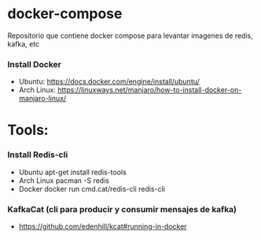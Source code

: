 # docker-compose
Repositorio que contiene docker compose para levantar imagenes de redis, kafka, etc


### Install Docker

- Ubuntu: https://docs.docker.com/engine/install/ubuntu/
- Arch Linux: https://linuxways.net/manjaro/how-to-install-docker-on-manjaro-linux/


# Tools:

### Install Redis-cli
 - Ubuntu apt-get install redis-tools
 - Arch Linux pacman -S redis
 - Docker docker run cmd.cat/redis-cli redis-cli
 
 ### KafkaCat (cli para producir y consumir mensajes de kafka)
 
 - https://github.com/edenhill/kcat#running-in-docker

